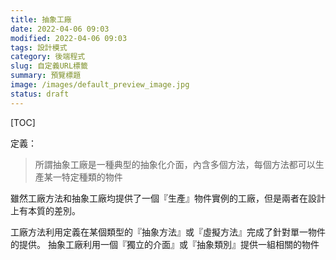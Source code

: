 ```yaml
---
title: 抽象工廠
date: 2022-04-06 09:03
modified: 2022-04-06 09:03
tags: 設計模式
category: 後端程式
slug: 自定義URL標籤
summary: 預覽標題
image: /images/default_preview_image.jpg
status: draft
---
```


[TOC]

定義：

>所謂抽象工廠是一種典型的抽象化介面，內含多個方法，每個方法都可以生產某一特定種類的物件

雖然工廠方法和抽象工廠均提供了一個『生產』物件實例的工廠，但是兩者在設計上有本質的差別。

工廠方法利用定義在某個類型的『抽象方法』或『虛擬方法』完成了針對單一物件的提供。
抽象工廠利用一個『獨立的介面』或『抽象類別』提供一組相關的物件